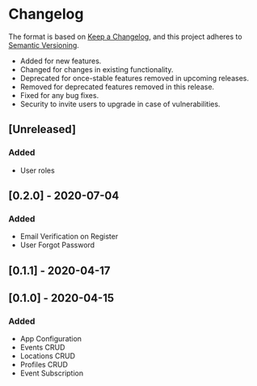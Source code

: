 # Changelog

The format is based on [Keep a Changelog](https://keepachangelog.com/en/1.0.0/),
and this project adheres to [Semantic Versioning](https://semver.org/spec/v2.0.0.html).

-   Added for new features.
-   Changed for changes in existing functionality.
-   Deprecated for once-stable features removed in upcoming releases.
-   Removed for deprecated features removed in this release.
-   Fixed for any bug fixes.
-   Security to invite users to upgrade in case of vulnerabilities.

## [Unreleased]

### Added

-   User roles

## [0.2.0] - 2020-07-04

### Added

-   Email Verification on Register
-   User Forgot Password

## [0.1.1] - 2020-04-17

## [0.1.0] - 2020-04-15

### Added

-   App Configuration
-   Events CRUD
-   Locations CRUD
-   Profiles CRUD
-   Event Subscription
